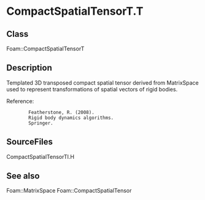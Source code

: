 # CompactSpatialTensorT.T 
## Class
Foam::CompactSpatialTensorT

## Description
Templated 3D transposed compact spatial tensor derived from MatrixSpace
used to represent transformations of spatial vectors of rigid bodies.

Reference:
```
        Featherstone, R. (2008).
        Rigid body dynamics algorithms.
        Springer.
```

## SourceFiles
CompactSpatialTensorTI.H

## See also
Foam::MatrixSpace
Foam::CompactSpatialTensor

